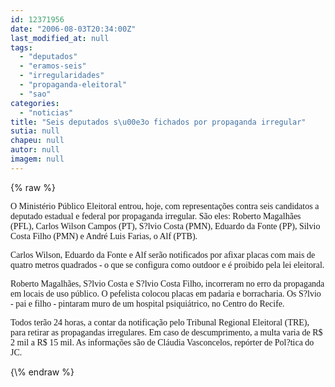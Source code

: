 ```yaml
---
id: 12371956
date: "2006-08-03T20:34:00Z"
last_modified_at: null
tags:
  - "deputados"
  - "eramos-seis"
  - "irregularidades"
  - "propaganda-eleitoral"
  - "sao"
categories:
  - "noticias"
title: "Seis deputados s\u00e3o fichados por propaganda irregular"
sutia: null
chapeu: null
autor: null
imagem: null
---
```

{\% raw %}
<p><P><FONT face=Verdana>O Ministério Público Eleitoral entrou,&nbsp;hoje,&nbsp;com representações contra seis candidatos a deputado estadual e federal por propaganda irregular. </FONT><FONT face=Verdana>São eles: Roberto Magalhães (PFL), Carlos Wilson Campos (PT), S?lvio Costa (PMN), Eduardo da Fonte (PP), Silvio Costa Filho (PMN) e André Luis Farias, o Alf (PTB).</FONT></P></p>
<p><P><FONT face=Verdana>Carlos Wilson, Eduardo da Fonte e Alf serão notificados por afixar placas com mais de quatro metros quadrados -&nbsp;o que se configura como outdoor e é proibido pela lei eleitoral. </FONT></P></p>
<p><P><FONT face=Verdana>Roberto Magalhães, S?lvio Costa e S?lvio Costa Filho, incorreram no erro da propaganda em locais de uso público. O pefelista colocou placas em padaria e borracharia. Os S?lvio - pai e filho - pintaram muro de um hospital psiquiátrico, no Centro do Recife.</FONT></P></p>
<p><P><FONT face=Verdana>Todos terão 24 horas, a contar da notificação pelo Tribunal Regional Eleitoral (TRE), para retirar as propagandas irregulares. Em caso de descumprimento, a multa&nbsp;varia de&nbsp;R$ 2 mil a R$ 15 mil. As informações são de Cláudia Vasconcelos, repórter de Pol?tica do JC.</FONT></P> </p>
{\% endraw %}